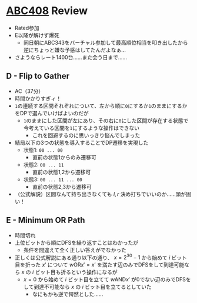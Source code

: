 # [ABC408](https://atcoder.jp/contests/abc408) Review
- Rated参加
- E以降が解けず爆死
  - 同日朝にABC343をバーチャル参加して最高順位相当を叩き出したから逆にちょっと嫌な予感はしてたんだよなぁ…
- さようならレート1400台……また会う日まで……

## D - Flip to Gather
- AC（37分）
- 時間かかりすぎィ！
- `1`の連続する区間それぞれについて、左から順に`0`にするか`1`のままにするかをDPで選んでいけばよいのだが
  - `1`のままにした区間が左にあり、その右に`0`にした区間が存在する状態で今考えている区間を`1`にするような操作はできない
    - これを回避するのに思いっきり悩んでしまった
- 結局以下の3つの状態を導入することでDP遷移を実現した
  - 状態1: `00 ... 00`
    - 直前の状態1からのみ遷移可
  - 状態2: `00 ... 11`
    - 直前の状態1,2から遷移可
  - 状態3: `00 ... 11 ... 00`
    - 直前の状態2,3から遷移可
- （公式解説）区間なんて持ち出さなくても $l,r$ 決め打ちでいいのか……頭が固い！

## E - Minimum OR Path
- 時間切れ
- 上位ビットから順にDFSを繰り返すことはわかったが
  - 条件を間違えて全く正しい答えがでなかった
- 正しくは公式解説にある通り以下の通り、 $x = 2^{30} - 1$ から始めて $i$ ビット目を折った $x'$ について $w \mathrm{OR} x' = x'$ を満たす辺のみでDFSをして到達可能なら $x$ の $i$ ビット目も折るという操作になるが
  - $x = 0$ から始めて $i$ ビット目を立てて $w \mathrm{AND} x'$ が0でない辺のみでDFSをして到達不可能なら $x$ の $i$ ビット目を立てるとしていた
    - なにもかも逆で愕然とした……
    